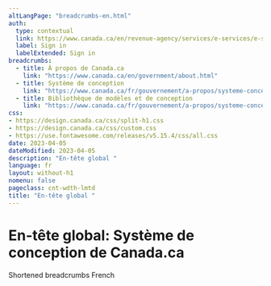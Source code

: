 ```yaml
---
altLangPage: "breadcrumbs-en.html"
auth:
  type: contextual
  link: https://www.canada.ca/en/revenue-agency/services/e-services/e-services-individuals/account-individuals.html
  label: Sign in
  labelExtended: Sign in
breadcrumbs:
  - title: À propos de Canada.ca
    link: "https://www.canada.ca/en/government/about.html"
  - title: Système de conception
    link: "https://www.canada.ca/fr/gouvernement/a-propos/systeme-conception.html"
  - title: Bibliothèque de modèles et de conception
    link: "https://www.canada.ca/fr/gouvernement/a-propos/systeme-conception/bibliotheque-modeles.html"
css:
- https://design.canada.ca/css/split-h1.css
- https://design.canada.ca/css/custom.css
- https://use.fontawesome.com/releases/v5.15.4/css/all.css
date: 2023-04-05
dateModified: 2023-04-05
description: "En-tête global "
language: fr
layout: without-h1
nomenu: false
pageclass: cnt-wdth-lmtd
title: "En-tête global "
---
```

<h1 property="name" id="wb-cont" dir="ltr"><span class="stacked"><span>En-tête global</span>: <span>Système de conception de Canada.ca</span></span></h1>
<p>Shortened breadcrumbs French</p>
